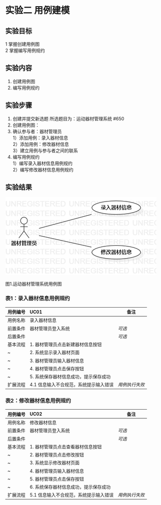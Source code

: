 # 实验二 用例建模

## 实验目标
1 掌握创建用例图     
2 掌握编写用例规约     

## 实验内容
1. 创建用例图    
2. 编写用例规约   

## 实验步骤
1. 创建并提交新选题
   所选题目为：运动器材管理系统 #650
2. 创建用例图：
3. 确认参与者：器材管理员   
 1）添加用例：录入器材信息       
 2）添加用例：修改器材信息   
 3）建立用例与参与者之间的联系   
4. 编写用例规约  
 1）编写录入器材信息用例规约   
 2）编写修改器材信息用例规约   

## 实验结果  
![第二次实验UML图](./Lab2UseCaseDiagram.jpg) 

  图1.运动器材管理系统用例图
  
### 表1：录入器材信息用例规约 
用例编号  | UC01 | 备注 
-|:-|-  
用例名称  | 录入器材信息  |  
前置条件  | 器材管理员登入系统  | *可选*  
后置条件  |   | *可选*  
基本流程  | 1. 器材管理员点击新建器材信息按钮  |  
~| 2. 系统显示录入器材页面  |  
~| 3. 器材管理员输入器材信息  |  
~| 4. 器材管理员点击保存按钮  |  
~| 5. 系统保存器材信息成功，提示保存成功  |  
扩展流程  | 4.1 信息输入不合规范，系统提示输入错误  | *用例执行失败*  

### 表2：修改器材信息用例规约 
用例编号  | UC02 | 备注 
-|:-|-  
用例名称  | 修改器材信息  |  
前置条件  | 器材管理员登入系统  | *可选*  
后置条件  |   | *可选*  
基本流程  | 1. 器材管理员点击查看器材信息按钮  |  
~| 2. 器材管理员点击修改按钮  |  
~| 3. 系统显示修改器材页面  |  
~| 4. 器材管理员输入器材信息  |  
~| 5. 器材管理员点击保存按钮  | 
~| 6. 系统保存器材信息成功，提示保存成功  | 
扩展流程  | 5.1 信息输入不合规范，系统提示输入错误  | *用例执行失败*  
